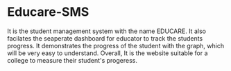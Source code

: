 # Educare-SMS
It is the student management system with the name EDUCARE. It also facilates the seaperate dashboard for educator  to track the students progress.
It demonstrates the progress of the student with the graph, which will be very easy to understand.
Overall, It is the website suitable for a college to measure their student's progeress.
